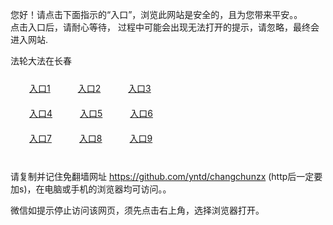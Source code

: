 您好！请点击下面指示的“入口”，浏览此网站是安全的，且为您带来平安。。 <br/>
点击入口后，请耐心等待， 过程中可能会出现无法打开的提示，请忽略，最终会进入网站. </br>

法轮大法在长春<br/>
<div style="padding:10px"><a style="margin:20px" target="_blank" href="https://due9cyo8hd0zx.cloudfront.net/2Qpsp?zwseqxb" id="ccLink1" rel="nofollow">入口1</a> <a target="_blank" style="margin:20px" href="https://d175hgilk6tlqm.cloudfront.net/2Qpsp?nxzrr" id="ccLink2" rel="nofollow">入口2</a> <a style="margin:20px" target="_blank" href="https://d17cacb6rlhkdk.cloudfront.net/2Qpsp?beqtyhd" id="ccLink3" rel="nofollow">入口3</a></div>

<div style="padding:10px" ><a style="margin:20px" target="_blank" href="https://due9cyo8hd0zx.cloudfront.net/2Qpsp?zwseqxb" id="ccLink4" rel="nofollow">入口4</a> <a style="margin:20px" href="https://d175hgilk6tlqm.cloudfront.net/2Qpsp?nxzrr" target="_blank" id="ccLink5" rel="nofollow">入口5</a> <a style="margin:20px" href="https://d17cacb6rlhkdk.cloudfront.net/2Qpsp?beqtyhd" target="_blank" id="ccLink6" rel="nofollow">入口6</a></div>

<div style="padding:10px"><a style="margin:20px" target="_blank" href="https://due9cyo8hd0zx.cloudfront.net/2Qpsp?zwseqxb" id="ccLink7" rel="nofollow">入口7</a> <a style="margin:20px" href="https://d175hgilk6tlqm.cloudfront.net/2Qpsp?nxzrr" target="_blank" id="ccLink8" rel="nofollow">入口8</a> <a style="margin:20px" target="_blank" href="https://d17cacb6rlhkdk.cloudfront.net/2Qpsp?beqtyhd" id="ccLink9" rel="nofollow">入口9</a></div>

<br/>



请复制并记住免翻墙网址 https://github.com/yntd/changchunzx (http后一定要加s)，在电脑或手机的浏览器均可访问。。<br/>

微信如提示停止访问该网页，须先点击右上角，选择浏览器打开。
